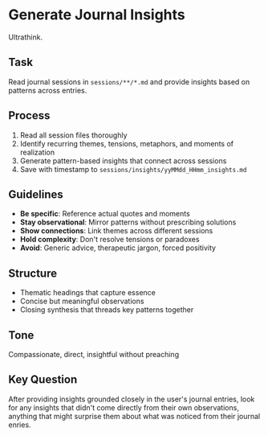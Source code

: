 # Generate Journal Insights

Ultrathink.

## Task
Read journal sessions in `sessions/**/*.md` and provide insights based on patterns across entries.

## Process
1. Read all session files thoroughly
2. Identify recurring themes, tensions, metaphors, and moments of realization
3. Generate pattern-based insights that connect across sessions
4. Save with timestamp to `sessions/insights/yyMMdd_HHmm_insights.md`

## Guidelines
- **Be specific**: Reference actual quotes and moments
- **Stay observational**: Mirror patterns without prescribing solutions
- **Show connections**: Link themes across different sessions
- **Hold complexity**: Don't resolve tensions or paradoxes
- **Avoid**: Generic advice, therapeutic jargon, forced positivity

## Structure
- Thematic headings that capture essence
- Concise but meaningful observations
- Closing synthesis that threads key patterns together

## Tone
Compassionate, direct, insightful without preaching

## Key Question
After providing insights grounded closely in the user's journal entries, look for any insights that didn't come directly from their own observations, anything that might surprise them about what was noticed from their journal enries.

